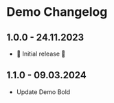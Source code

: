 # Demo Changelog

## 1.0.0 - 24.11.2023

- 🎉 Initial release 🎉

## 1.1.0 - 09.03.2024

- Update Demo Bold

